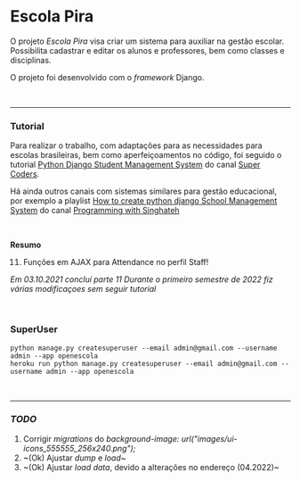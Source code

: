 # Escola Pira

O projeto _Escola Pira_ visa criar um sistema para auxiliar na gestão escolar. Possibilita cadastrar e editar os alunos
e professores, bem como classes e disciplinas.

O projeto foi desenvolvido com o _framework_ Django.

<br>

---


### Tutorial

Para realizar o trabalho, com adaptações para as necessidades para escolas brasileiras, bem como aperfeiçoamentos no
código, foi seguido o
tutorial [Python Django Student Management System](https://www.youtube.com/watch?v=y3llbdTtam4&list=PLb-NlfexLTk_tUlAPj05s2zc8JgHTVkpH)
do canal [Super Coders](https://www.youtube.com/channel/UCyz5M_3Rv2jLUDs4R_yRBkw).

Há ainda outros canais com sistemas similares para gestão educacional, por exemplo a
playlist [How to create python django School Management System](https://www.youtube.com/watch?v=a5dlmqM9Oo8&list=PLIeKz8l1eVaNu3pcciZRmyRf9oj3F4X6i)
do canal [Programming with Singhateh](https://www.youtube.com/c/SinghatehAlagie)

<br>

**Resumo**

11. Funções em AJAX para Attendance no perfil Staff!

_Em 03.10.2021 concluí parte 11_
_Durante o primeiro semestre de 2022 fiz várias modificaçoes sem seguir tutorial_

<br>




### SuperUser

```
python manage.py createsuperuser --email admin@gmail.com --username admin --app openescola
heroku run python manage.py createsuperuser --email admin@gmail.com --username admin --app openescola
```

<br>

---


### _TODO_

1. Corrigir _migrations_ do _background-image: url("images/ui-icons_555555_256x240.png");_
2. ~(Ok) Ajustar _dump_ e _load_~
3. ~(Ok) Ajustar _load data_, devido a alterações no endereço (04.2022)~
